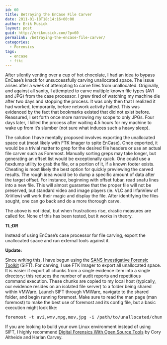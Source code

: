 ```yaml
---
id: 60
title: Betraying the EnCase File Carver
date: 2011-01-18T18:14:16+00:00
author: Erik Musick
layout: post
guid: http://erikmusick.com/?p=60
permalink: /betraying-the-encase-file-carver/
categories:
  - Forensics
tags:
  - encase
  - ftki
---
```

After silently venting over a cup of hot chocolate, I had an idea to bypass EnCase&#8217;s knack for unsuccessfully carving unallocated space. The issue arises after a week of attempting to carve files from unallocated. Originally, and against all sanity, I attempted to carve multiple known file types (AVI and JPG) from the case processor. I grew tired of watching my machine die after two days and stopping the process. It was only then that I realized it had worked, temporarily, before network activity halted. This was evidenced by the fact that bookmarks existed that did not exist before. Reassured, I set forth once more narrowing my scope to only JPGs. Four days later, I killed the process after waiting 4.5 hours for my machine to wake up from it&#8217;s slumber (not sure what induces such a heavy sleep).

The solution I have mentally proposed involves exporting the unallocated space out (most likely with FTK Imager to spite EnCase). Once exported, it would be a trivial matter to grep for the desired file headers or use an actual file carver such as Foremost. Manually sorting greps may take longer, but generating an offset list would be exceptionally quick. One could use a hexdump utility to grab the file, or a portion of it, if a known footer exists. Cheating is most likely the best option for quickly previewing the carved results. The rough idea would be to dump a specific amount of data after the target offset. For instance, beginning with offset fubar, read snafu lines into a new file. This will almost guarantee that the proper file will not be preserved, but standard video and image players (ie. VLC and IrfanView of XnView) will work their magic and display the file. After identifying the files sought, one can go back and do a more thorough carve.

The above is not ideal, but when frustrations rise, drastic measures are called for. None of this has been tested, but it works in theory.

**TL;DR**

Instead of using EnCase&#8217;s case processor for file carving, export the unallocated space and run external tools against it.

**Update:**

<div>
  <p>
    Since writing this, I have begun using the <a title="Homepage for SIFT" href="http://computer-forensics.sans.org/community/downloads">SANS Investigative Forensic Toolkit</a> (SIFT). For carving, I use FTK Imager to export all unallocated space. It is easier if export all chunks from a single evidence item into a single directory; this reduces the number of audit reports and repetitious command execution. These chunks are copied to my local host (typically, our evidence resides on an isolated file server) to a folder being shared within VMWare. Launch SIFT through VMWare, navigate to the shared folder, and begin running foremost. Make sure to read the man page (man foremost) to make the best use of foremost and its config file, but a basic execution might look like:
  </p>
  
  <pre>foremost -t avi,wmv,mpg,mov,jpg -i /path/to/unallocated/chunks -o /path/to/UAC_EvidenceItemX</pre>
  
  <p>
    If you are looking to build your own Linux environment instead of using SIFT, I highly recommend <a title="Amazon page for DFwOST" href="http://www.amazon.com/Digital-Forensics-Open-Source-Tools/dp/1597495867">Digital Forensics With Open Source Tools</a> by Cory Altheide and Harlan Carvey.
  </p>
</div>